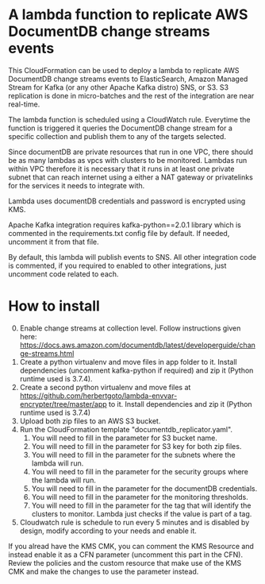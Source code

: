 # A lambda function to replicate AWS DocumentDB change streams events

This CloudFormation can be used to deploy a lambda to replicate AWS DocumentDB change streams events to ElasticSearch, Amazon Managed Stream for Kafka (or any other Apache Kafka distro) SNS, or S3. S3 replication is done in micro-batches and the rest of the integration are near real-time.  

The lambda function is scheduled using a CloudWatch rule. Everytime the function is triggered it queries the DocumentDB change stream for a specific collection and publish them to any of the targets selected. 

Since documentDB are private resources that run in one VPC, there should be as many lambdas as vpcs with clusters to be monitored. Lambdas run within VPC therefore it is necessary that it runs in at least one private subnet that can reach internet using a either a NAT gateway or privatelinks for the services it needs to integrate with. 

Lambda uses documentDB credentials and password is encrypted using KMS.    

Apache Kafka integration requires kafka-python==2.0.1 library which is commented in the requirements.txt config file by default. If needed, uncomment it from that file.  

By default, this lambda will publish events to SNS. All other integration code is commented, if you required to enabled to other integrations, just uncomment code related to each. 

# How to install
0. Enable change streams at collection level. Follow instructions given here: https://docs.aws.amazon.com/documentdb/latest/developerguide/change-streams.html
1. Create a python virtualenv and move files in app folder to it. Install dependencies (uncomment kafka-python if required) and zip it (Python runtime used is 3.7.4).
2. Create a second python virtualenv and move files at https://github.com/herbertgoto/lambda-envvar-encrypter/tree/master/app to it. Install dependencies and zip it (Python runtime used is 3.7.4)
3. Upload both zip files to an AWS S3 bucket.
4. Run the CloudFormation template "documentdb_replicator.yaml".
    1. You will need to fill in the parameter for S3 bucket name.
    2. You will need to fill in the parameter for S3 key for both zip files.
    3. You will need to fill in the parameter for the subnets where the lambda will run.
    4. You will need to fill in the parameter for the security groups where the lambda will run.
    5. You will need to fill in the parameter for the documentDB credentials. 
    6. You will need to fill in the parameter for the monitoring thresholds. 
    7. You will need to fill in the parameter for the tag that will identify the clusters to monitor. Lambda just checks if the value is part of a tag.   
5. Cloudwatch rule is schedule to run every 5 minutes and is disabled by design, modify according to your needs and enable it. 

If you alread have the KMS CMK, you can comment the KMS Resource and instead enable it as a CFN parameter (uncomment this part in the CFN). Review the policies and the custom resource that make use of the KMS CMK and make the changes to use the parameter instead.  
